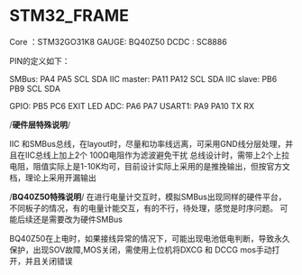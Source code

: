 # STM32_FRAME
Core ：STM32GO31K8
GAUGE: BQ40Z50
DCDC : SC8886


PIN的定义如下：

SMBus:      PA4  PA5     	SCL   SDA
IIC master: PA11 PA12       SCL   SDA
IIC slave:  PB6  PB9        SCL   SDA

GPIO:  	    PB5  PC6	    EXIT  LED
ADC:		PA6  PA7
USART1:     PA9  PA10       TX    RX 

/**硬件层特殊说明**/

IIC 和SMBus总线，在layout时，尽量和功率线远离，可采用GND线分层处理，并且在IIC总线上加上2个 100Ω电阻作为滤波避免干扰
总线设计时，需带上2个上拉电阻，阻值实际上是1-10K均可，目前设计实际上采用的是推挽输出，但按官方文档，理论上采用开漏输出


/**BQ40Z50特殊说明**/
在进行电量计交互时，模拟SMBus出现同样的硬件平台，不同板子的情况，有的电量计能交互，有的不行，待处理，感觉是时序问题。
可能后续还是需要改为硬件SMBus

BQ40Z50在上电时，如果接线异常的情况下，可能出现电池低电判断，导致永久保护，出现SOV故障,MOS关闭，需使用上位机将DXCG 和 DCCG mos手动打开，并且关闭错误